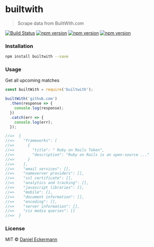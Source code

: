 # builtwith
> Scrape data from BuiltWith.com

[![Build Status](https://travis-ci.org/ecrmnn/builtwith.svg?branch=master)](https://travis-ci.org/ecrmnn/builtwith)
[![npm version](https://img.shields.io/npm/v/builtwith.svg)](http://badge.fury.io/js/builtwith)
[![npm version](https://img.shields.io/npm/dm/builtwith.svg)](http://badge.fury.io/js/builtwith)
[![npm version](https://img.shields.io/npm/l/builtwith.svg)](http://badge.fury.io/js/builtwith)

### Installation
```bash
npm install builtwith --save
```

### Usage
Get all upcoming matches
```javascript
const builtWith = require('builtwith');

builtWith('github.com')
  .then(response => {
    console.log(response);
  })
  .catch(err => {
    console.log(err);
  });

//=>  {
//=>    "frameworks": [
//=>      {
//=>        "title": " Ruby on Rails Token",
//=>        "description": "Ruby on Rails is an open-source ..."
//=>      }
//=>    ],
//=>    "email services": [],
//=>    "nameserver providers": [],
//=>    "ssl certificate": [],
//=>    "analytics and tracking": [],
//=>    "javascript libraries": [],
//=>    "mobile": [],
//=>    "document information": [],
//=>    "encoding": [],
//=>    "server information": [],
//=>    "css media queries": []
//=>  }
```

### License
MIT © [Daniel Eckermann](http://danieleckermann.com)